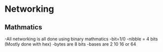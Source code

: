 # Networking
## Mathmatics
 -All networking is all done using binary mathmatics
 -bit=1/0
 -nibble = 4 bits (Mostly done with hex)
 -bytes are 8 bits 
 -bases are 2 10 16 or 64 
